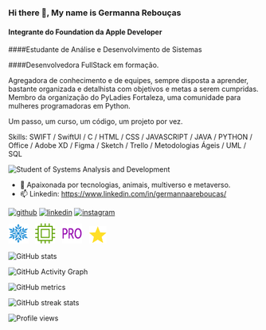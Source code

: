 ### Hi there 👋, My name is Germanna Rebouças

#### Integrante do Foundation da Apple Developer

####Estudante de Análise e Desenvolvimento de Sistemas

####Desenvolvedora FullStack em formação.

Agregadora de conhecimento e de equipes, sempre disposta a aprender, bastante organizada e detalhista com objetivos e metas a serem cumpridas. Membro da organização do PyLadies Fortaleza, uma comunidade para mulheres programadoras em Python.

Um passo, um curso, um código, um projeto por vez.

Skills: SWIFT / SwiftUI / C / HTML / CSS / JAVASCRIPT / JAVA / PYTHON / Office / Adobe XD / Figma / Sketch / Trello / Metodologias Ágeis / UML / SQL

![Student of Systems Analysis and Development](https://github.com/germannaa/germannaa/blob/main/Prancheta%20%E2%80%93%201@2x.jpg?raw=true)



- 🌱 Apaixonada por tecnologias, animais, multiverso e metaverso.
- 📫 Linkedin: https://www.linkedin.com/in/germannaareboucas/ 


[<img src='https://cdn.jsdelivr.net/npm/simple-icons@3.0.1/icons/github.svg' alt='github' height='40'>](https://github.com/germannaa)  [<img src='https://cdn.jsdelivr.net/npm/simple-icons@3.0.1/icons/linkedin.svg' alt='linkedin' height='40'>](https://www.linkedin.com/in/https://www.linkedin.com/in/germannaareboucas//)  [<img src='https://cdn.jsdelivr.net/npm/simple-icons@3.0.1/icons/instagram.svg' alt='instagram' height='40'>](https://www.instagram.com/instagran.com/germannaa/)  

<a href='https://archiveprogram.github.com/'><img src='https://raw.githubusercontent.com/acervenky/animated-github-badges/master/assets/acbadge.gif' width='40' height='40'></a> <a href='https://docs.github.com/en/developers'><img src='https://raw.githubusercontent.com/acervenky/animated-github-badges/master/assets/devbadge.gif' width='40' height='40'></a> <a href='https://github.com/pricing'><img src='https://raw.githubusercontent.com/acervenky/animated-github-badges/master/assets/pro.gif' width='40' height='40'></a> <a href='https://stars.github.com/'><img src='https://raw.githubusercontent.com/acervenky/animated-github-badges/master/assets/starbadge.gif' width='35' height='35'></a> 

![GitHub stats](https://github-readme-stats.vercel.app/api?username=germannaa&show_icons=true)  

![GitHub Activity Graph](https://activity-graph.herokuapp.com/graph?username=germannaa)  

![GitHub metrics](https://metrics.lecoq.io/germannaa)  

![GitHub streak stats](https://github-readme-streak-stats.herokuapp.com/?user=germannaa)  

![Profile views](https://gpvc.arturio.dev/germannaa)  
